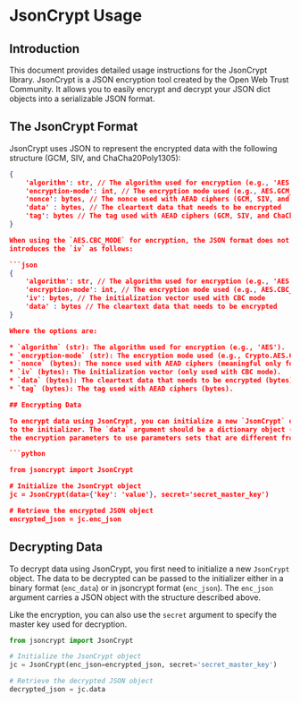 # JsonCrypt Usage

## Introduction

This document provides detailed usage instructions for the JsonCrypt library. JsonCrypt is a JSON encryption tool created by the Open Web Trust Community. It allows you to easily encrypt and decrypt your JSON dict objects into a serializable JSON format.

## The JsonCrypt Format

JsonCrypt uses JSON to represent the encrypted data with the following structure (GCM, SIV, and ChaCha20Poly1305):

```json
{
    'algorithm': str, // The algorithm used for encryption (e.g., 'AES'),
    'encryption-mode': int, // The encryption mode used (e.g., AES.GCM_MODE)
    'nonce': bytes, // The nonce used with AEAD ciphers (GCM, SIV, and ChaCha20Poly1305)
    'data' : bytes, // The cleartext data that needs to be encrypted
    'tag': bytes // The tag used with AEAD ciphers (GCM, SIV, and ChaCha20Poly1305)
}

When using the `AES.CBC_MODE` for encryption, the JSON format does not contain the nonce and tag and
introduces the `iv` as follows:

```json
{
    'algorithm': str, // The algorithm used for encryption (e.g., 'AES'),
    'encryption-mode': int, // The encryption mode used (e.g., AES.CBC_MODE)
    'iv': bytes, // The initialization vector used with CBC mode
    'data' : bytes // The cleartext data that needs to be encrypted
}

Where the options are:

* `algorithm` (str): The algorithm used for encryption (e.g., 'AES').
* `encryption-mode` (str): The encryption mode used (e.g., Crypto.AES.GCM_MODE, Crypto.AES.CBC_MODE).
* `nonce` (bytes): The nonce used with AEAD ciphers (meaningful only for GCM, SIV, and ChaCha20Poly1305).
* `iv` (bytes): The initialization vector (only used with CBC mode).
* `data` (bytes): The cleartext data that needs to be encrypted (bytes).
* `tag` (bytes): The tag used with AEAD ciphers (bytes).

## Encrypting Data

To encrypt data using JsonCrypt, you can initialize a new `JsonCrypt` object and pass the `data` argument
to the initializer. The `data` argument should be a dictionary object (JSON) that you want to encrypt. You
the encryption parameters to use parameters sets that are different from the default.

```python

from jsoncrypt import JsonCrypt

# Initialize the JsonCrypt object
jc = JsonCrypt(data={'key': 'value'}, secret='secret_master_key')

# Retrieve the encrypted JSON object
encrypted_json = jc.enc_json
```

## Decrypting Data

To decrypt data using JsonCrypt, you first need to initialize a new `JsonCrypt` object. The data to be
decrypted can be passed to the initializer either in a binary format (`enc_data`) or in jsoncrypt format
(`enc_json`). The `enc_json` argument carries a JSON object with the structure described above.

Like the encryption, you can also use the `secret` argument to specify the master key used for decryption.

```python
from jsoncrypt import JsonCrypt

# Initialize the JsonCrypt object
jc = JsonCrypt(enc_json=encrypted_json, secret='secret_master_key')

# Retrieve the decrypted JSON object
decrypted_json = jc.data
```
